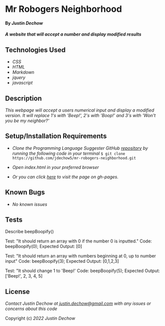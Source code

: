 # Mr Robogers Neighborhood

#### By _**Justin Dechow**_

#### _A website that will accept a number and display modified results_

## Technologies Used

* _CSS_
* _HTML_
* _Markdown_
* _jquery_
* _javascript_

## Description

_This webpage will accept a users numerical input and display a modified version. It will replace 1's with 'Beep!', 2's with 'Boop!' and 3's with 'Won't you be my neighbor?'_

## Setup/Installation Requirements

* _Clone the Programming Language Suggester GitHub [repository](https://github.com/jdechow5/mr-robogers-neighborhood) by running the following code in your terminal_
`$ git clone https://github.com/jdechow5/mr-robogers-neighborhood.git`
* _Open index.html in your preferred browser_

* _Or you can click [here](https://jdechow5.github.io/mr-robogers-neighborhood/) to visit the page on gh-pages._




## Known Bugs

* _No known issues_

## Tests

<!--Exploring different ways to solve this--> 
Describe beepBoopify()

Test: "It should return an array with 0 if the number 0 is inputted."
Code: beepBoopify(0);
Expected Output: [0]

Test: "It should return an array with numbers beginning at 0, up to number input"
Code: beepBoopify(3);
Expected Output: [0,1,2,3]

Test: "It should change 1 to 'Beep!'
Code: beepBoopify(5);
Expected Output: ['Beep!', 2, 3, 4, 5]

## License

_Contact Justin Dechow at justin.dechow@gmail.com with any issues or concerns about this code_

Copyright (c) _2022_ _Justin Dechow_